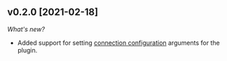 ## v0.2.0 [2021-02-18]

_What's new?_

- Added support for setting [connection configuration](https://github.com/turbot/steampipe-plugin-ipstack/blob/main/docs/index.md#connection-configuration) arguments for the plugin.
